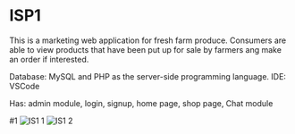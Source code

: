 # ISP1

This is a marketing web application for fresh farm produce. Consumers are able to view products that have been put up for sale by farmers ang make an order if interested.

Database: MySQL and PHP as the server-side programming language. IDE: VSCode

Has: admin module, login, signup, home page, shop page, Chat module



#1
![IS1 1](https://user-images.githubusercontent.com/46792208/209094360-68910498-9f6f-4e36-9c11-153c81e8a860.png)
![IS1 2](https://user-images.githubusercontent.com/46792208/209094480-41c03949-4278-45f6-849d-d479c76ead18.png)
